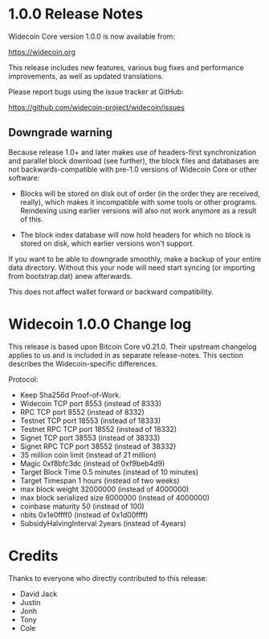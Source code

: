 1.0.0 Release Notes
====================

Widecoin Core version 1.0.0 is now available from:

  <https://widecoin.org>

This release includes new features, various bug fixes and performance
improvements, as well as updated translations.

Please report bugs using the issue tracker at GitHub:

  <https://github.com/widecoin-project/widecoin/issues>

Downgrade warning
------------------

Because release 1.0+ and later makes use of headers-first synchronization and
parallel block download (see further), the block files and databases are not
backwards-compatible with pre-1.0 versions of Widecoin Core or other software:

* Blocks will be stored on disk out of order (in the order they are
received, really), which makes it incompatible with some tools or
other programs. Reindexing using earlier versions will also not work
anymore as a result of this.

* The block index database will now hold headers for which no block is
stored on disk, which earlier versions won't support.

If you want to be able to downgrade smoothly, make a backup of your entire data
directory. Without this your node will need start syncing (or importing from
bootstrap.dat) anew afterwards. 

This does not affect wallet forward or backward compatibility.  

Widecoin 1.0.0 Change log
=========================
This release is based upon Bitcoin Core v0.21.0.  Their upstream changelog applies to us and
is included in as separate release-notes.  This section describes the Widecoin-specific differences.

Protocol:
- Keep Sha256d Proof-of-Work.
- Widecoin TCP port 8553 (instead of 8333)
- RPC TCP port 8552 (instead of 8332)
- Testnet TCP port 18553 (instead of 18333)
- Testnet RPC TCP port 18552 (instead of 18332)
- Signet TCP port 38553 (instead of 38333)
- Signet RPC TCP port 38552 (instead of 38332)
- 35 million coin limit  (instead of 21 million)
- Magic 0xf8bfc3dc       (instead of 0xf9beb4d9)
- Target Block Time 0.5 minutes (instead of 10 minutes)
- Target Timespan 1 hours      (instead of two weeks)
- max block weight 32000000 (instead of 4000000)
- max block serialized size 8000000 (instead of 4000000)
- coinbase maturity 50 (instead of 100)
- nbits 0x1e0ffff0 (instead of 0x1d00ffff)
- SubsidyHalvingInterval 2years (instead of 4years)

Credits
=======

Thanks to everyone who directly contributed to this release:

- David Jack 
- Justin
- Jonh
- Tony
- Cole

